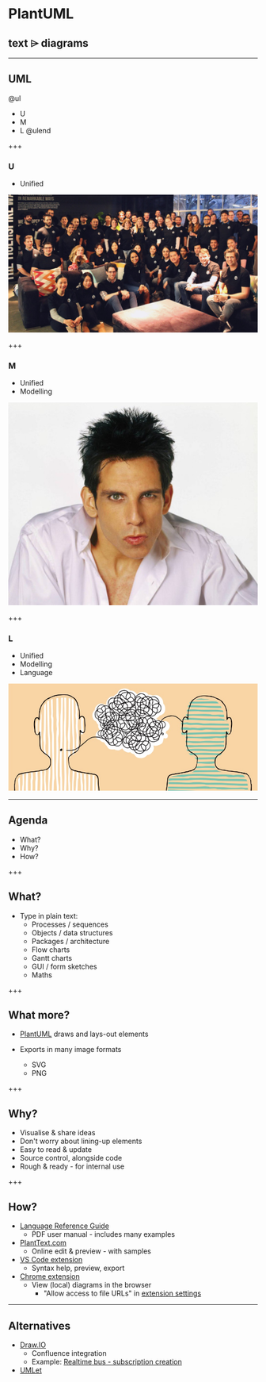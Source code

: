 # PlantUML
## text ⌲ diagrams

---
## UML
@ul
* U
* M
* L
@ulend

+++
### U
* Unified

![Uniform](images/Tigerspike-Sydney-uniform-1015x560.jpg)

+++
### M
* Unified
* Modelling

![Blue Steel](images/Zoolander-Ben-Stiller-Blue-Steel-531x430.jpg)

+++
### L
* Unified
* Modelling
* Language

![Language](images/Language-900x386.jpg)

---
## Agenda
* What?
* Why?
* How?

+++
## What?
* Type in plain text:
  * Processes / sequences
  * Objects / data structures
  * Packages / architecture
  * Flow charts
  * Gantt charts
  * GUI / form sketches
  * Maths

+++
## What more?
* [PlantUML](http://plantuml.com/) draws and lays-out elements

* Exports in many image formats
  * SVG
  * PNG

+++
## Why?
* Visualise & share ideas
* Don't worry about lining-up elements
* Easy to read & update
* Source control, alongside code
* Rough & ready - for internal use

+++
## How?
* [Language Reference Guide](http://plantuml.com/PlantUML_Language_Reference_Guide.pdf)
  * PDF user manual - includes many examples
* [PlantText.com](https://www.planttext.com/)
  * Online edit & preview - with samples
* [VS Code extension](https://marketplace.visualstudio.com/items?itemName=jebbs.plantuml)
  * Syntax help, preview, export
* [Chrome extension](https://chrome.google.com/webstore/detail/plantuml-viewer/legbfeljfbjgfifnkmpoajgpgejojooj)
  * View (local) diagrams in the browser
    * "Allow access to file URLs" in [extension settings](chrome://extensions/?id=legbfeljfbjgfifnkmpoajgpgejojooj)

---
## Alternatives
* [Draw.IO](https://www.draw.io/)
  * Confluence integration
  * Example: [Realtime bus - subscription creation](https://publictransportvic.atlassian.net/wiki/spaces/BP/pages/586022999/Creating+Subscriptions)
* [UMLet](https://www.umlet.com/)